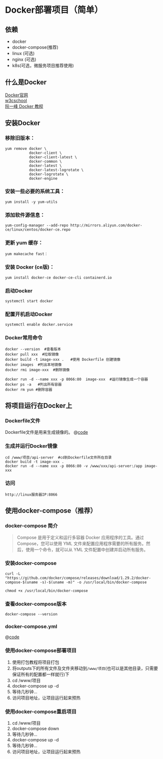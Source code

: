 # Docker部署项目（简单）

## 依赖
- docker
- docker-compose(推荐)
- linux (可选)
- nginx (可选)
- k8s(可选，微服务项目推荐使用)

## 什么是Docker

[Docker官网](https://www.docker.com/ "Docker官网")  
[w3cschool](https://www.w3cschool.cn/docker/ "w3cschool")  
[阮一峰 Docker 教程](http://www.ruanyifeng.com/blog/2018/02/docker-tutorial.html "阮一峰 Docker 教程")  

## 安装Docker

### 移除旧版本：

```
yum remove docker \
           docker-client \
           docker-client-latest \
           docker-common \
           docker-latest \
           docker-latest-logrotate \
           docker-logrotate \
           docker-engine

```
### 安装一些必要的系统工具：
```
yum install -y yum-utils
```
### 添加软件源信息：
```
yum-config-manager --add-repo http://mirrors.aliyun.com/docker-ce/linux/centos/docker-ce.repo
```
### 更新 yum 缓存：
```
yum makecache fast：
```
### 安装 Docker (ce版)：
```
yum install docker-ce docker-ce-cli containerd.io
```
### 启动Docker 
```
systemctl start docker
```
### 配置开机启动Docker 
```
systemctl enable docker.service
```
### Docker常用命令
```
docker --version  #查看版本
docker pull xxx  #拉取镜像
docker build -t image-xxx .   #使用 Dockerfile 创建镜像
docker images  #列出本地镜像
docker rmi image-xxx  #删除镜像

docker run -d --name xxx -p 8066:80  image-xxx  #运行镜像生成一个容器
docker ps -a   #列出所有容器
docker rm yun #删除容器
```

## 将项目运行在Docker上
### Dockerfile文件
Dockerfile文件是用来生成镜像的。
@[code](./Dockerfile)

### 生成并运行Docker镜像
```
cd /www/项目/api-server  #cd到Dockerfile文件所在目录
docker build -t image-xxx .
docker run -d --name xxx -p 8066:80 -v /www/xxx/api-server:/app image-xxx
```
### 访问
`http://linux服务器IP:8066`

## 使用docker-compose（推荐）

### docker-compose 简介
> Compose 是用于定义和运行多容器 Docker 应用程序的工具。通过 Compose，您可以使用 YML 文件来配置应用程序需要的所有服务。然后，使用一个命令，就可以从 YML 文件配置中创建并启动所有服务。

### 安装docker-compose
```
curl -L "https://github.com/docker/compose/releases/download/1.29.2/docker-compose-$(uname -s)-$(uname -m)" -o /usr/local/bin/docker-compose

chmod +x /usr/local/bin/docker-compose

```

### 查看docker-compose版本
```
docker-compose --version
```

### docker-compose.yml
@[code](./docker-compose.yml)


### 使用docker-compose部署项目
1. 使用打包教程将项目打包
2. 将outputs下的所有文件及文件夹移动到`/www/项目`(也可以是其他目录，只需要保证所有的配置都一样就行)下
3. cd /www/项目
4. docker-compose up -d
5. 等待几秒钟...
6. 访问项目地址，让项目运行起来预热

### 使用docker-compose重启项目
1. cd /www/项目
2. docker-compose down
3. 等待几秒钟...
4. docker-compose up -d
5. 等待几秒钟...
6. 访问项目地址，让项目运行起来预热

